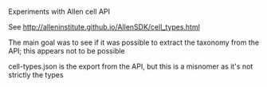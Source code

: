 Experiments with Allen cell API

See http://alleninstitute.github.io/AllenSDK/cell_types.html

The main goal was to see if it was possible to extract the taxonomy from the API; this appears not to be possible

cell-types.json is the export from the API, but this is a misnomer as it's not strictly the types
